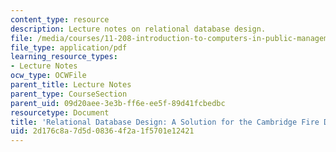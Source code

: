 ```yaml
---
content_type: resource
description: Lecture notes on relational database design.
file: /media/courses/11-208-introduction-to-computers-in-public-management-ii-january-iap-2002/2d176c8a7d5d08364f2a1f5701e12421_lect53.pdf
file_type: application/pdf
learning_resource_types:
- Lecture Notes
ocw_type: OCWFile
parent_title: Lecture Notes
parent_type: CourseSection
parent_uid: 09d20aee-3e3b-ff6e-ee5f-89d41fcbedbc
resourcetype: Document
title: 'Relational Database Design: A Solution for the Cambridge Fire Department'
uid: 2d176c8a-7d5d-0836-4f2a-1f5701e12421
---
```

